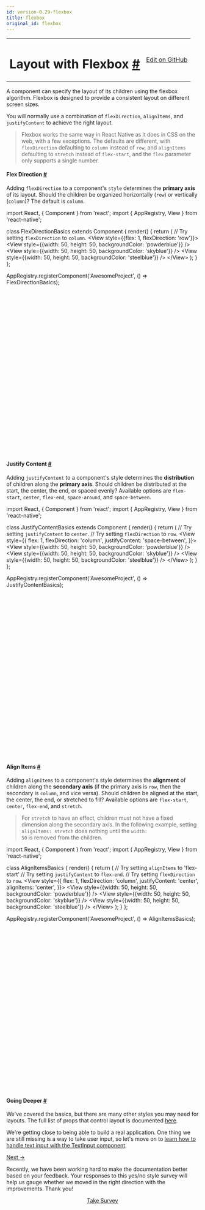 ```yaml
---
id: version-0.29-flexbox
title: flexbox
original_id: flexbox
---
```

<a id="content"></a><table width="100%"><tbody><tr><td><h1><a class="anchor" name="layout-with-flexbox"></a>Layout with Flexbox <a class="hash-link" href="docs/flexbox.html#layout-with-flexbox">#</a></h1></td><td style="text-align:right;"><a target="_blank" href="https://github.com/facebook/react-native/blob/0.29-stable/docs/LayoutWithFlexbox.md">Edit on GitHub</a></td></tr></tbody></table><div><p>A component can specify the layout of its children using the flexbox algorithm. Flexbox is designed to provide a consistent layout on different screen sizes.</p><p>You will normally use a combination of <code>flexDirection</code>, <code>alignItems</code>, and <code>justifyContent</code> to achieve the right layout.</p><blockquote><p>Flexbox works the same way in React Native as it does in CSS on the web, with a few exceptions. The defaults are different, with <code>flexDirection</code> defaulting to <code>column</code> instead of <code>row</code>, and <code>alignItems</code> defaulting to <code>stretch</code> instead of <code>flex-start</code>, and the <code>flex</code> parameter only supports a single number.</p></blockquote><h4><a class="anchor" name="flex-direction"></a>Flex Direction <a class="hash-link" href="docs/flexbox.html#flex-direction">#</a></h4><p>Adding <code>flexDirection</code> to a component's <code>style</code> determines the <strong>primary axis</strong> of its layout. Should the children be organized horizontally (<code>row</code>) or vertically (<code>column</code>)? The default is <code>column</code>.</p><div class="web-player"><div class="prism language-javascript">import React<span class="token punctuation">,</span> <span class="token punctuation">{</span> Component <span class="token punctuation">}</span> from <span class="token string">'react'</span><span class="token punctuation">;</span>
import <span class="token punctuation">{</span> AppRegistry<span class="token punctuation">,</span> View <span class="token punctuation">}</span> from <span class="token string">'react-native'</span><span class="token punctuation">;</span>

class <span class="token class-name">FlexDirectionBasics</span> extends <span class="token class-name">Component</span> <span class="token punctuation">{</span>
  <span class="token function">render<span class="token punctuation">(</span></span><span class="token punctuation">)</span> <span class="token punctuation">{</span>
    <span class="token keyword">return</span> <span class="token punctuation">(</span>
     <span class="token comment" spellcheck="true"> // Try setting `flexDirection` to `column`.
</span>      &lt;View style<span class="token operator">=</span><span class="token punctuation">{</span><span class="token punctuation">{</span>flex<span class="token punctuation">:</span> <span class="token number">1</span><span class="token punctuation">,</span> flexDirection<span class="token punctuation">:</span> <span class="token string">'row'</span><span class="token punctuation">}</span><span class="token punctuation">}</span><span class="token operator">&gt;</span>
        &lt;View style<span class="token operator">=</span><span class="token punctuation">{</span><span class="token punctuation">{</span>width<span class="token punctuation">:</span> <span class="token number">50</span><span class="token punctuation">,</span> height<span class="token punctuation">:</span> <span class="token number">50</span><span class="token punctuation">,</span> backgroundColor<span class="token punctuation">:</span> <span class="token string">'powderblue'</span><span class="token punctuation">}</span><span class="token punctuation">}</span> <span class="token operator">/</span><span class="token operator">&gt;</span>
        &lt;View style<span class="token operator">=</span><span class="token punctuation">{</span><span class="token punctuation">{</span>width<span class="token punctuation">:</span> <span class="token number">50</span><span class="token punctuation">,</span> height<span class="token punctuation">:</span> <span class="token number">50</span><span class="token punctuation">,</span> backgroundColor<span class="token punctuation">:</span> <span class="token string">'skyblue'</span><span class="token punctuation">}</span><span class="token punctuation">}</span> <span class="token operator">/</span><span class="token operator">&gt;</span>
        &lt;View style<span class="token operator">=</span><span class="token punctuation">{</span><span class="token punctuation">{</span>width<span class="token punctuation">:</span> <span class="token number">50</span><span class="token punctuation">,</span> height<span class="token punctuation">:</span> <span class="token number">50</span><span class="token punctuation">,</span> backgroundColor<span class="token punctuation">:</span> <span class="token string">'steelblue'</span><span class="token punctuation">}</span><span class="token punctuation">}</span> <span class="token operator">/</span><span class="token operator">&gt;</span>
      &lt;<span class="token operator">/</span>View<span class="token operator">&gt;</span>
    <span class="token punctuation">)</span><span class="token punctuation">;</span>
  <span class="token punctuation">}</span>
<span class="token punctuation">}</span><span class="token punctuation">;</span>

AppRegistry<span class="token punctuation">.</span><span class="token function">registerComponent<span class="token punctuation">(</span></span><span class="token string">'AwesomeProject'</span><span class="token punctuation">,</span> <span class="token punctuation">(</span><span class="token punctuation">)</span> <span class="token operator">=</span><span class="token operator">&gt;</span> FlexDirectionBasics<span class="token punctuation">)</span><span class="token punctuation">;</span></div><iframe style="margin-top:4px;" width="880" height="420" data-src="//npmcdn.com/react-native-web-player@1.0.0/index.html#code=import%20React%2C%20%7B%20Component%20%7D%20from%20'react'%3B%0Aimport%20%7B%20AppRegistry%2C%20View%20%7D%20from%20'react-native'%3B%0A%0Aclass%20FlexDirectionBasics%20extends%20Component%20%7B%0A%20%20render()%20%7B%0A%20%20%20%20return%20(%0A%20%20%20%20%20%20%2F%2F%20Try%20setting%20%60flexDirection%60%20to%20%60column%60.%0A%20%20%20%20%20%20%3CView%20style%3D%7B%7Bflex%3A%201%2C%20flexDirection%3A%20'row'%7D%7D%3E%0A%20%20%20%20%20%20%20%20%3CView%20style%3D%7B%7Bwidth%3A%2050%2C%20height%3A%2050%2C%20backgroundColor%3A%20'powderblue'%7D%7D%20%2F%3E%0A%20%20%20%20%20%20%20%20%3CView%20style%3D%7B%7Bwidth%3A%2050%2C%20height%3A%2050%2C%20backgroundColor%3A%20'skyblue'%7D%7D%20%2F%3E%0A%20%20%20%20%20%20%20%20%3CView%20style%3D%7B%7Bwidth%3A%2050%2C%20height%3A%2050%2C%20backgroundColor%3A%20'steelblue'%7D%7D%20%2F%3E%0A%20%20%20%20%20%20%3C%2FView%3E%0A%20%20%20%20)%3B%0A%20%20%7D%0A%7D%3B%0A%0AAppRegistry.registerComponent('AwesomeProject'%2C%20()%20%3D%3E%20FlexDirectionBasics)%3B" frameborder="0"></iframe></div><h4><a class="anchor" name="justify-content"></a>Justify Content <a class="hash-link" href="docs/flexbox.html#justify-content">#</a></h4><p>Adding <code>justifyContent</code> to a component's style determines the <strong>distribution</strong> of children along the <strong>primary axis</strong>. Should children be distributed at the start, the center, the end, or spaced evenly? Available options are <code>flex-start</code>, <code>center</code>, <code>flex-end</code>, <code>space-around</code>, and <code>space-between</code>.</p><div class="web-player"><div class="prism language-javascript">import React<span class="token punctuation">,</span> <span class="token punctuation">{</span> Component <span class="token punctuation">}</span> from <span class="token string">'react'</span><span class="token punctuation">;</span>
import <span class="token punctuation">{</span> AppRegistry<span class="token punctuation">,</span> View <span class="token punctuation">}</span> from <span class="token string">'react-native'</span><span class="token punctuation">;</span>

class <span class="token class-name">JustifyContentBasics</span> extends <span class="token class-name">Component</span> <span class="token punctuation">{</span>
  <span class="token function">render<span class="token punctuation">(</span></span><span class="token punctuation">)</span> <span class="token punctuation">{</span>
    <span class="token keyword">return</span> <span class="token punctuation">(</span>
     <span class="token comment" spellcheck="true"> // Try setting `justifyContent` to `center`.
</span>     <span class="token comment" spellcheck="true"> // Try setting `flexDirection` to `row`.
</span>      &lt;View style<span class="token operator">=</span><span class="token punctuation">{</span><span class="token punctuation">{</span>
        flex<span class="token punctuation">:</span> <span class="token number">1</span><span class="token punctuation">,</span>
        flexDirection<span class="token punctuation">:</span> <span class="token string">'column'</span><span class="token punctuation">,</span>
        justifyContent<span class="token punctuation">:</span> <span class="token string">'space-between'</span><span class="token punctuation">,</span>
      <span class="token punctuation">}</span><span class="token punctuation">}</span><span class="token operator">&gt;</span>
        &lt;View style<span class="token operator">=</span><span class="token punctuation">{</span><span class="token punctuation">{</span>width<span class="token punctuation">:</span> <span class="token number">50</span><span class="token punctuation">,</span> height<span class="token punctuation">:</span> <span class="token number">50</span><span class="token punctuation">,</span> backgroundColor<span class="token punctuation">:</span> <span class="token string">'powderblue'</span><span class="token punctuation">}</span><span class="token punctuation">}</span> <span class="token operator">/</span><span class="token operator">&gt;</span>
        &lt;View style<span class="token operator">=</span><span class="token punctuation">{</span><span class="token punctuation">{</span>width<span class="token punctuation">:</span> <span class="token number">50</span><span class="token punctuation">,</span> height<span class="token punctuation">:</span> <span class="token number">50</span><span class="token punctuation">,</span> backgroundColor<span class="token punctuation">:</span> <span class="token string">'skyblue'</span><span class="token punctuation">}</span><span class="token punctuation">}</span> <span class="token operator">/</span><span class="token operator">&gt;</span>
        &lt;View style<span class="token operator">=</span><span class="token punctuation">{</span><span class="token punctuation">{</span>width<span class="token punctuation">:</span> <span class="token number">50</span><span class="token punctuation">,</span> height<span class="token punctuation">:</span> <span class="token number">50</span><span class="token punctuation">,</span> backgroundColor<span class="token punctuation">:</span> <span class="token string">'steelblue'</span><span class="token punctuation">}</span><span class="token punctuation">}</span> <span class="token operator">/</span><span class="token operator">&gt;</span>
      &lt;<span class="token operator">/</span>View<span class="token operator">&gt;</span>
    <span class="token punctuation">)</span><span class="token punctuation">;</span>
  <span class="token punctuation">}</span>
<span class="token punctuation">}</span><span class="token punctuation">;</span>

AppRegistry<span class="token punctuation">.</span><span class="token function">registerComponent<span class="token punctuation">(</span></span><span class="token string">'AwesomeProject'</span><span class="token punctuation">,</span> <span class="token punctuation">(</span><span class="token punctuation">)</span> <span class="token operator">=</span><span class="token operator">&gt;</span> JustifyContentBasics<span class="token punctuation">)</span><span class="token punctuation">;</span></div><iframe style="margin-top:4px;" width="880" height="420" data-src="//npmcdn.com/react-native-web-player@1.0.0/index.html#code=import%20React%2C%20%7B%20Component%20%7D%20from%20'react'%3B%0Aimport%20%7B%20AppRegistry%2C%20View%20%7D%20from%20'react-native'%3B%0A%0Aclass%20JustifyContentBasics%20extends%20Component%20%7B%0A%20%20render()%20%7B%0A%20%20%20%20return%20(%0A%20%20%20%20%20%20%2F%2F%20Try%20setting%20%60justifyContent%60%20to%20%60center%60.%0A%20%20%20%20%20%20%2F%2F%20Try%20setting%20%60flexDirection%60%20to%20%60row%60.%0A%20%20%20%20%20%20%3CView%20style%3D%7B%7B%0A%20%20%20%20%20%20%20%20flex%3A%201%2C%0A%20%20%20%20%20%20%20%20flexDirection%3A%20'column'%2C%0A%20%20%20%20%20%20%20%20justifyContent%3A%20'space-between'%2C%0A%20%20%20%20%20%20%7D%7D%3E%0A%20%20%20%20%20%20%20%20%3CView%20style%3D%7B%7Bwidth%3A%2050%2C%20height%3A%2050%2C%20backgroundColor%3A%20'powderblue'%7D%7D%20%2F%3E%0A%20%20%20%20%20%20%20%20%3CView%20style%3D%7B%7Bwidth%3A%2050%2C%20height%3A%2050%2C%20backgroundColor%3A%20'skyblue'%7D%7D%20%2F%3E%0A%20%20%20%20%20%20%20%20%3CView%20style%3D%7B%7Bwidth%3A%2050%2C%20height%3A%2050%2C%20backgroundColor%3A%20'steelblue'%7D%7D%20%2F%3E%0A%20%20%20%20%20%20%3C%2FView%3E%0A%20%20%20%20)%3B%0A%20%20%7D%0A%7D%3B%0A%0AAppRegistry.registerComponent('AwesomeProject'%2C%20()%20%3D%3E%20JustifyContentBasics)%3B" frameborder="0"></iframe></div><h4><a class="anchor" name="align-items"></a>Align Items <a class="hash-link" href="docs/flexbox.html#align-items">#</a></h4><p>Adding <code>alignItems</code> to a component's style determines the <strong>alignment</strong> of children along the <strong>secondary axis</strong> (if the primary axis is <code>row</code>, then the secondary is <code>column</code>, and vice versa). Should children be aligned at the start, the center, the end, or stretched to fill? Available options are <code>flex-start</code>, <code>center</code>, <code>flex-end</code>, and <code>stretch</code>.</p><blockquote><p>For <code>stretch</code> to have an effect, children must not have a fixed dimension along the secondary axis. In the following example, setting <code>alignItems: stretch</code> does nothing until the <code>width: 50</code> is removed from the children.</p></blockquote><div class="web-player"><div class="prism language-javascript">import React<span class="token punctuation">,</span> <span class="token punctuation">{</span> Component <span class="token punctuation">}</span> from <span class="token string">'react'</span><span class="token punctuation">;</span>
import <span class="token punctuation">{</span> AppRegistry<span class="token punctuation">,</span> View <span class="token punctuation">}</span> from <span class="token string">'react-native'</span><span class="token punctuation">;</span>

class <span class="token class-name">AlignItemsBasics</span> <span class="token punctuation">{</span>
  <span class="token function">render<span class="token punctuation">(</span></span><span class="token punctuation">)</span> <span class="token punctuation">{</span>
    <span class="token keyword">return</span> <span class="token punctuation">(</span>
     <span class="token comment" spellcheck="true"> // Try setting `alignItems` to 'flex-start'
</span>     <span class="token comment" spellcheck="true"> // Try setting `justifyContent` to `flex-end`.
</span>     <span class="token comment" spellcheck="true"> // Try setting `flexDirection` to `row`.
</span>      &lt;View style<span class="token operator">=</span><span class="token punctuation">{</span><span class="token punctuation">{</span>
        flex<span class="token punctuation">:</span> <span class="token number">1</span><span class="token punctuation">,</span>
        flexDirection<span class="token punctuation">:</span> <span class="token string">'column'</span><span class="token punctuation">,</span>
        justifyContent<span class="token punctuation">:</span> <span class="token string">'center'</span><span class="token punctuation">,</span>
        alignItems<span class="token punctuation">:</span> <span class="token string">'center'</span><span class="token punctuation">,</span>
      <span class="token punctuation">}</span><span class="token punctuation">}</span><span class="token operator">&gt;</span>
        &lt;View style<span class="token operator">=</span><span class="token punctuation">{</span><span class="token punctuation">{</span>width<span class="token punctuation">:</span> <span class="token number">50</span><span class="token punctuation">,</span> height<span class="token punctuation">:</span> <span class="token number">50</span><span class="token punctuation">,</span> backgroundColor<span class="token punctuation">:</span> <span class="token string">'powderblue'</span><span class="token punctuation">}</span><span class="token punctuation">}</span> <span class="token operator">/</span><span class="token operator">&gt;</span>
        &lt;View style<span class="token operator">=</span><span class="token punctuation">{</span><span class="token punctuation">{</span>width<span class="token punctuation">:</span> <span class="token number">50</span><span class="token punctuation">,</span> height<span class="token punctuation">:</span> <span class="token number">50</span><span class="token punctuation">,</span> backgroundColor<span class="token punctuation">:</span> <span class="token string">'skyblue'</span><span class="token punctuation">}</span><span class="token punctuation">}</span> <span class="token operator">/</span><span class="token operator">&gt;</span>
        &lt;View style<span class="token operator">=</span><span class="token punctuation">{</span><span class="token punctuation">{</span>width<span class="token punctuation">:</span> <span class="token number">50</span><span class="token punctuation">,</span> height<span class="token punctuation">:</span> <span class="token number">50</span><span class="token punctuation">,</span> backgroundColor<span class="token punctuation">:</span> <span class="token string">'steelblue'</span><span class="token punctuation">}</span><span class="token punctuation">}</span> <span class="token operator">/</span><span class="token operator">&gt;</span>
      &lt;<span class="token operator">/</span>View<span class="token operator">&gt;</span>
    <span class="token punctuation">)</span><span class="token punctuation">;</span>
  <span class="token punctuation">}</span>
<span class="token punctuation">}</span><span class="token punctuation">;</span>

AppRegistry<span class="token punctuation">.</span><span class="token function">registerComponent<span class="token punctuation">(</span></span><span class="token string">'AwesomeProject'</span><span class="token punctuation">,</span> <span class="token punctuation">(</span><span class="token punctuation">)</span> <span class="token operator">=</span><span class="token operator">&gt;</span> AlignItemsBasics<span class="token punctuation">)</span><span class="token punctuation">;</span></div><iframe style="margin-top:4px;" width="880" height="420" data-src="//npmcdn.com/react-native-web-player@1.0.0/index.html#code=import%20React%2C%20%7B%20Component%20%7D%20from%20'react'%3B%0Aimport%20%7B%20AppRegistry%2C%20View%20%7D%20from%20'react-native'%3B%0A%0Aclass%20AlignItemsBasics%20%7B%0A%20%20render()%20%7B%0A%20%20%20%20return%20(%0A%20%20%20%20%20%20%2F%2F%20Try%20setting%20%60alignItems%60%20to%20'flex-start'%0A%20%20%20%20%20%20%2F%2F%20Try%20setting%20%60justifyContent%60%20to%20%60flex-end%60.%0A%20%20%20%20%20%20%2F%2F%20Try%20setting%20%60flexDirection%60%20to%20%60row%60.%0A%20%20%20%20%20%20%3CView%20style%3D%7B%7B%0A%20%20%20%20%20%20%20%20flex%3A%201%2C%0A%20%20%20%20%20%20%20%20flexDirection%3A%20'column'%2C%0A%20%20%20%20%20%20%20%20justifyContent%3A%20'center'%2C%0A%20%20%20%20%20%20%20%20alignItems%3A%20'center'%2C%0A%20%20%20%20%20%20%7D%7D%3E%0A%20%20%20%20%20%20%20%20%3CView%20style%3D%7B%7Bwidth%3A%2050%2C%20height%3A%2050%2C%20backgroundColor%3A%20'powderblue'%7D%7D%20%2F%3E%0A%20%20%20%20%20%20%20%20%3CView%20style%3D%7B%7Bwidth%3A%2050%2C%20height%3A%2050%2C%20backgroundColor%3A%20'skyblue'%7D%7D%20%2F%3E%0A%20%20%20%20%20%20%20%20%3CView%20style%3D%7B%7Bwidth%3A%2050%2C%20height%3A%2050%2C%20backgroundColor%3A%20'steelblue'%7D%7D%20%2F%3E%0A%20%20%20%20%20%20%3C%2FView%3E%0A%20%20%20%20)%3B%0A%20%20%7D%0A%7D%3B%0A%0AAppRegistry.registerComponent('AwesomeProject'%2C%20()%20%3D%3E%20AlignItemsBasics)%3B" frameborder="0"></iframe></div><h4><a class="anchor" name="going-deeper"></a>Going Deeper <a class="hash-link" href="docs/flexbox.html#going-deeper">#</a></h4><p>We've covered the basics, but there are many other styles you may need for layouts. The full list of props that control layout is documented <a href="./docs/layout-props.html" target="_blank">here</a>.</p><p>We're getting close to being able to build a real application. One thing we are still missing is a way to take user input, so let's move on to <a href="/react-native/docs/handling-text-input.html" target="">learn how to handle text input with the TextInput component</a>.</p></div><div class="docs-prevnext"><a class="docs-next" href="docs/handling-text-input.html#content">Next →</a></div><div class="survey"><div class="survey-image"></div><p>Recently, we have been working hard to make the documentation better based on your feedback. Your responses to this yes/no style survey will help us gauge whether we moved in the right direction with the improvements. Thank you!</p><center><a class="button" href="https://www.facebook.com/survey?oid=516954245168428">Take Survey</a></center></div>